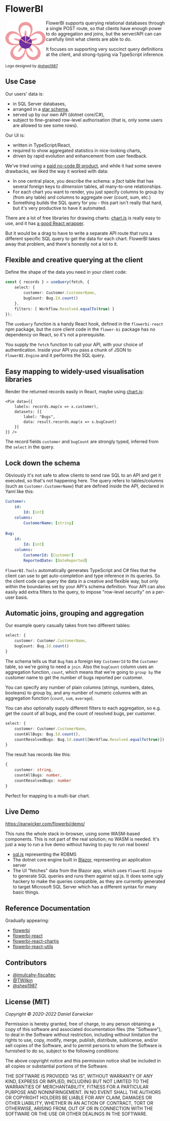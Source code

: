 # FlowerBI

<img align="left" width="128" height="128" src="logo128.png">

FlowerBI supports querying relational databases through a single POST route, so that clients have enough power to do aggregation and joins, but the server/API can can carefully limit what clients are able to do.

It focuses on supporting very succinct query definitions at the client, and strong-typing via TypeScript inference.

<sub>Logo designed by [@shep1987](https://github.com/shep1987)</sub>

## Use Case

Our users' data is:

- in SQL Server databases,
- arranged in a [star schema](https://en.wikipedia.org/wiki/Star_schema),
- served up by our own API (dotnet core/C#),
- subject to fine-grained row-level authorisation (that is, only some users are allowed to see some rows).

Our UI is:

- written in TypeScript/React,
- required to show aggregated statistics in nice-looking charts,
- driven by rapid evolution and enhancement from user feedback.

We've tried using a [paid no-code BI product](./PowerBI.md), and while it had some severe drawbacks, we liked the way it worked with data:

- In one central place, you describe the schema: a _fact_ table that has several foreign keys to _dimension_ tables, all many-to-one relationships.
- For each chart you want to render, you just specify columns to group by (from any table) and columns to aggregate over (count, sum, etc.)
- Something builds the SQL query for you - this part isn't really that hard, but it's very productive to have it automated.

There are a lot of free libraries for drawing charts: [chart.js](https://www.chartjs.org/) is really easy to use, and it has [a good React wrapper](https://github.com/jerairrest/react-chartjs-2).

But it would be a drag to have to write a separate API route that runs a different specific SQL query to get the data for each chart. FlowerBI takes away that problem, and there's honestly not a lot to it.

## Flexible and creative querying at the client

Define the shape of the data you need in your client code:

```ts
const { records } = useQuery(fetch, {
    select: {
        customer: Customer.CustomerName,
        bugCount: Bug.Id.count()
    },
    filters: [ Workflow.Resolved.equalTo(true) ]
});
```

The `useQuery` function is a handy React hook, defined in the `flowerbi-react` npm package, but the core client code in the `flower-bi` package has no dependency on React, so it's not a prerequisite.

You supply the `fetch` function to call your API, with your choice of authentication. Inside your API you pass a chunk of JSON to `FlowerBI.Engine` and it performs the SQL query.

## Easy mapping to widely-used visualisation libraries

Render the returned records easily in React, maybe using [chart.js](https://github.com/jerairrest/react-chartjs-2):

```tsx
<Pie data={{
    labels: records.map(x => x.customer),
    datasets: [{
        label: "Bugs",
        data: result.records.map(x => x.bugCount)
    }]
}} />
```

The record fields `customer` and `bugCount` are strongly typed, inferred from the `select` in the query.

## Lock down the schema

Obviously it's not safe to allow clients to send raw SQL to an API and get it executed, so that's not happening here. The query refers to tables/columns (such as `Customer.CustomerName`) that are defined inside the API, declared in Yaml like this:

```yaml
Customer:
    id:
        Id: [int]
    columns:
        CustomerName: [string]

Bug:
    id:
        Id: [int]
    columns:
        CustomerId: [Customer]
        ReportedDate: [DateReported]
```

`FlowerBI.Tools` automatically generates TypeScript and C# files that the client can use to get auto-completion and type inference in its queries. So the client code can query the data in a creative and flexible way, but only within the boundaries set by your API's schema definition. Your API can also easily add extra filters to the query, to impose "row-level security" on a per-user basis.

## Automatic joins, grouping and aggregation

Our example query casually takes from two different tables:

```ts
select: {
    customer: Customer.CustomerName,
    bugCount: Bug.Id.count()
}
```

The schema tells us that `Bug` has a foreign key `CustomerId` to the `Customer` table, so we're going to need a `join`. Also the `bugCount` column uses an aggregation function, `count`, which means that we're going to `group by` the customer name to get the number of bugs reported per customer.

You can specify any number of plain columns (strings, numbers, dates, booleans) to group by, and any number of numeric columns with an aggregation function (`count`, `sum`, `average`).

You can also optionally supply different filters to each aggregation, so e.g. get the count of all bugs, and the count of resolved bugs, per customer.

```ts
select: {
    customer: Customer.CustomerName,
    countAllBugs: Bug.Id.count(),
    countResolvedBugs: Bug.Id.count([Workflow.Resolved.equalTo(true)])
}
```

The result has records like this:

```ts
{
    customer: string,
    countAllBugs: number,
    countResolvedBugs: number
}
```

Perfect for mapping to a multi-bar chart.

## Live Demo

https://earwicker.com/flowerbi/demo/

This runs the whole stack in-browser, using some WASM-based components. This is not part of the real solution; no WASM is needed. It's just a way to run a live demo without having to pay to run real boxes!

- [sql.js](https://github.com/sql-js/sql.js) representing the RDBMS
- The dotnet core engine built in [Blazor](https://dotnet.microsoft.com/apps/aspnet/web-apps/blazor), representing an application server
- The UI "fetches" data from the Blazor app, which uses `FlowerBI.Engine` to generate SQL queries and runs them against sql.js. It does some ugly hackery to make the queries compatible, as they are currently generated to target Microsoft SQL Server which has a different syntax for many basic things.

## Reference Documentation

Gradually appearing:

- [flowerbi](https://earwicker.com/flowerbi/typedoc/flowerbi)
- [flowerbi-react](https://earwicker.com/flowerbi/typedoc/flowerbi-react)
- [flowerbi-react-chartjs](https://earwicker.com/flowerbi/typedoc/flowerbi-react-chartjs)
- [flowerbi-react-utils](https://earwicker.com/flowerbi/typedoc/flowerbi-react-utils)

## Contributors

- [@jmulcahy-fiscaltec](https://github.com/jmulcahy-fiscaltec)
- [@TWilkin](https://github.com/TWilkin)
- [@shep1987](https://github.com/shep1987)

## License (MIT)

_Copyright © 2020-2022 Daniel Earwicker_

Permission is hereby granted, free of charge, to any person obtaining a copy of this software and associated documentation files (the "Software"), to deal in the Software without restriction, including without limitation the rights to use, copy, modify, merge, publish, distribute, sublicense, and/or sell copies of the Software, and to permit persons to whom the Software is furnished to do so, subject to the following conditions:

The above copyright notice and this permission notice shall be included in all copies or substantial portions of the Software.

THE SOFTWARE IS PROVIDED "AS IS", WITHOUT WARRANTY OF ANY KIND, EXPRESS OR IMPLIED, INCLUDING BUT NOT LIMITED TO THE WARRANTIES OF MERCHANTABILITY, FITNESS FOR A PARTICULAR PURPOSE AND NONINFRINGEMENT. IN NO EVENT SHALL THE AUTHORS OR COPYRIGHT HOLDERS BE LIABLE FOR ANY CLAIM, DAMAGES OR OTHER LIABILITY, WHETHER IN AN ACTION OF CONTRACT, TORT OR OTHERWISE, ARISING FROM, OUT OF OR IN CONNECTION WITH THE SOFTWARE OR THE USE OR OTHER DEALINGS IN THE SOFTWARE.
